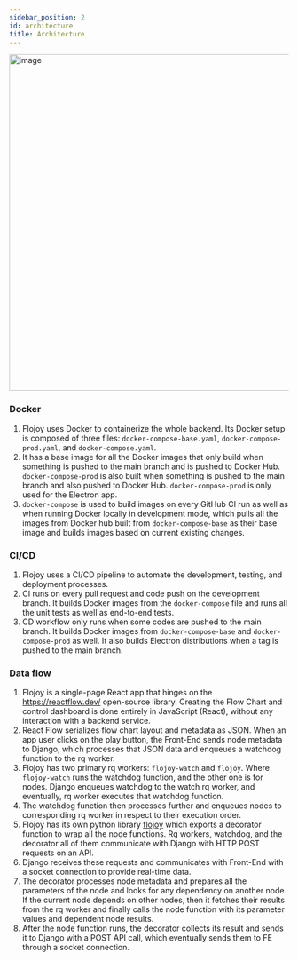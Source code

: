 ```yaml
---
sidebar_position: 2
id: architecture
title: Architecture
---
```


<img width="606" alt="image" src="https://user-images.githubusercontent.com/1865834/228071258-418c7a14-68a9-4277-ab6b-a798f0889d09.png" />

### Docker

1. Flojoy uses Docker to containerize the whole backend. Its Docker setup is composed of three files: `docker-compose-base.yaml`, `docker-compose-prod.yaml`, and `docker-compose.yaml`.
2. It has a base image for all the Docker images that only build when something is pushed to the main branch and is pushed to Docker Hub. `docker-compose-prod` is also built when something is pushed to the main branch and also pushed to Docker Hub. `docker-compose-prod` is only used for the Electron app.
3. `docker-compose` is used to build images on every GitHub CI run as well as when running Docker locally in development mode, which pulls all the images from Docker hub built from `docker-compose-base` as their base image and builds images based on current existing changes.

### CI/CD

1. Flojoy uses a CI/CD pipeline to automate the development, testing, and deployment processes. 
2. CI runs on every pull request and code push on the development branch. It builds Docker images from the `docker-compose` file and runs all the unit tests as well as end-to-end tests.
3. CD workflow only runs when some codes are pushed to the main branch. It builds Docker images from `docker-compose-base` and `docker-compose-prod` as well. It also builds Electron distributions when a tag is pushed to the main branch.

### Data flow

1. Flojoy is a single-page React app that hinges on the https://reactflow.dev/ open-source library. Creating the Flow Chart and control dashboard is done entirely in JavaScript (React), without any interaction with a backend service.
2. React Flow serializes flow chart layout and metadata as JSON. When an app user clicks on the play button, the Front-End sends node metadata to Django, which processes that JSON data and enqueues a watchdog function to the rq worker.
3. Flojoy has two primary rq workers: `flojoy-watch` and `flojoy`. Where `flojoy-watch` runs the watchdog function, and the other one is for nodes. Django enqueues watchdog to the watch rq worker, and eventually, rq worker executes that watchdog function.
4. The watchdog function then processes further and enqueues nodes to corresponding rq worker in respect to their execution order. 
5. Flojoy has its own python library [flojoy](https://pypi.org/project/flojoy/) which exports a decorator function to wrap all the node functions. Rq workers, watchdog, and the decorator all of them communicate with Django with HTTP POST requests on an API.
6. Django receives these requests and communicates with Front-End with a socket connection to provide real-time data. 
7. The decorator processes node metadata and prepares all the parameters of the node and looks for any dependency on another node. If the current node depends on other nodes, then it fetches their results from the rq worker and finally calls the node function with its parameter values and dependent node results.
8. After the node function runs, the decorator collects its result and sends it to Django with a POST API call, which eventually sends them to FE through a socket connection.
